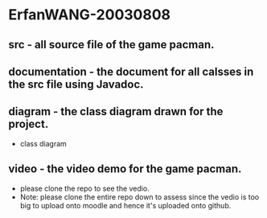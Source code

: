 # ErfanWANG-20030808
## src - all source file of the game pacman. 
## documentation - the document for all calsses in the src file using Javadoc.
## diagram - the class diagram drawn for the project.
* class diagram
## video - the video demo for the game pacman.
* please clone the repo to see the vedio.
* Note: please clone the entire repo down to assess since the vedio is too big to upload onto moodle and hence it's uploaded onto github. 
